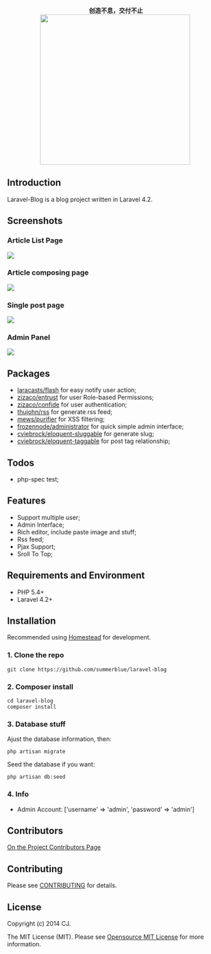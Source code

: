 <p align="center">
  <br>
  <b>创造不息，交付不止</b>
  <br>
  <a href="https://www.yousails.com">
    <img src="https://yousails.com/banners/brand.png" width=350>
  </a>
</p>

## Introduction

Laravel-Blog is a blog project written in Laravel 4.2. 

## Screenshots

### Article List Page

![](http://ww2.sinaimg.cn/large/6d86d850gw1el7mi6b3bzj20u40kvn13.jpg) 

### Article composing page

![](http://ww4.sinaimg.cn/large/6d86d850jw1el7mmy4ubjj20ua0nqdjd.jpg)

### Single post page

![](http://ww2.sinaimg.cn/large/6d86d850jw1el7mz0m45aj20uc0o6whv.jpg)

### Admin Panel

![](http://ww3.sinaimg.cn/large/6d86d850jw1el7mycokl4j20ub0o4gp8.jpg)

## Packages

* [laracasts/flash](https://github.com/laracasts/flash) for easy notify user action;
* [zizaco/entrust](https://github.com/Zizaco/entrust) for user Role-based Permissions;
* [zizaco/confide](https://github.com/Zizaco/confide) for user authentication;
* [thujohn/rss](https://github.com/thujohn/rss-l4) for generate rss feed;
* [mews/purifier](https://github.com/mewebstudio/Purifier) for XSS filtering;
* [frozennode/administrator](https://github.com/FrozenNode/Laravel-Administrator) for quick simple admin interface;
* [cviebrock/eloquent-sluggable](https://github.com/cviebrock/eloquent-sluggable) for generate slug;
* [cviebrock/eloquent-taggable](https://github.com/cviebrock/eloquent-taggable) for post tag relationship;

## Todos

* php-spec test;

## Features

* Support multiple user;
* Admin Interface;
* Rich editor, include paste image and stuff;
* Rss feed;
* Pjax Support;
* Sroll To Top;

## Requirements and Environment

* PHP 5.4+
* Laravel 4.2+

## Installation

Recommended using [Homestead](http://laravel.com/docs/4.2/homestead) for development.

### 1. Clone the repo

    git clone https://github.com/summerblue/laravel-blog

### 2. Composer install

    cd laravel-blog
    composer install
    
### 3. Database stuff

Ajust the database information, then: 

    php artisan migrate

Seed the database if you want: 

    php artisan db:seed

### 4. Info

* Admin Account: ['username' => 'admin', 'password' => 'admin']


## Contributors

[On the Project Contributors Page](https://github.com/summerblue/phphub/graphs/contributors)

## Contributing

Please see [CONTRIBUTING](CONTRIBUTING.md) for details.

## License

Copyright (c) 2014 CJ.

The MIT License (MIT). Please see [Opensource MIT License](http://www.opensource.org/licenses/MIT) for more information.